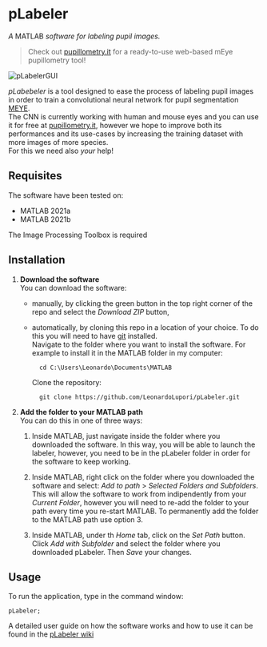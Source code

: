 # pLabeler  
*A* MATLAB *software for labeling pupil images.*
>Check out [pupillometry.it](https://www.pupillometry.it) for a ready-to-use web-based mEye pupillometry tool!  

![pLabelerGUI](https://user-images.githubusercontent.com/39329654/129072482-284d62a5-cc27-4189-b2a3-2dd7bc4f593f.jpg)

*pLabebeler* is a tool designed to ease the process of labeling pupil images in order to train a convolutional neural network for pupil segmentation [MEYE](https://github.com/fabiocarrara/meye).  
The CNN is currently working with human and mouse eyes and you can use it for free at [pupillometry.it](https://www.pupillometry.it), however we hope to improve both its performances and its use-cases by increasing the training dataset with more images of more species.  
For this we need also *your* help!

## Requisites
The software have been tested on: 
- MATLAB 2021a
- MATLAB 2021b

The Image Processing Toolbox is required

## Installation
1. **Download the software**  
You can download the software: 
    - manually, by clicking the green button in the top right corner of the repo and select the *Download ZIP* button,
    - automatically, by cloning this repo in a location of your choice. To do this you will need to have [git](https://git-scm.com/) installed.  
    Navigate to the folder where you want to install the software. For example to install it in the MATLAB folder in my computer:

            cd C:\Users\Leonardo\Documents\MATLAB

        Clone the repository:

            git clone https://github.com/LeonardoLupori/pLabeler.git

2. **Add the folder to your MATLAB path**  
You can do this in one of three ways:  

    1. Inside MATLAB, just navigate inside the folder where you downloaded the software. In this way, you will be able to launch the labeler, however, you need to be in the pLabeler folder in order for the software to keep working.

    2. Inside MATLAB, right click on the folder where you downloaded the software and select: *Add to path* > *Selected Folders and Subfolders*.  
    This will allow the software to work from indipendently from your *Current Folder*, however you will need to re-add the folder to your path every time you re-start MATLAB. To permanently add the folder to the MATLAB path use option 3.

    3. Inside MATLAB, under th *Home* tab, click on the *Set Path* button. Click *Add with Subfolder* and select the folder where you downloaded pLabeler. Then *Save* your changes.

## Usage
To run the application, type in the command window:

    pLabeler;

A detailed user guide on how the software works and how to use it can be found in the [pLabeler wiki](https://github.com/LeonardoLupori/pLabeler/wiki)
